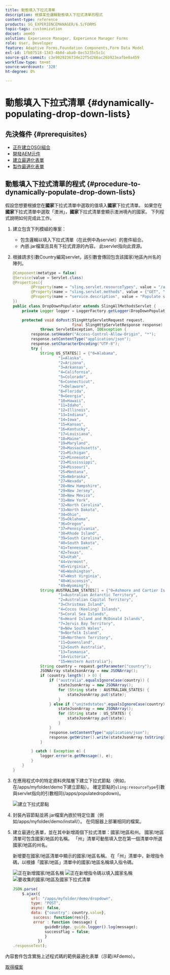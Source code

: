 ```yaml
---
title: 動態填入下拉式清單
description: 根據某些邏輯動態填入下拉式清單的程式
content-type: reference
products: SG_EXPERIENCEMANAGER/6.5/FORMS
topic-tags: customization
docset: aem65
solution: Experience Manager, Experience Manager Forms
role: User, Developer
feature: Adaptive Forms,Foundation Components,Form Data Model
exl-id: 1fb07518-1343-4b8d-aba0-8ec5235c5c1c
source-git-commit: c3e9029236734e22f5d266ac26b923eafbe0a459
workflow-type: tm+mt
source-wordcount: '328'
ht-degree: 0%

---
```


# 動態填入下拉式清單 {#dynamically-populating-drop-down-lists}

## 先決條件 {#prerequisites}

* [正在建立OSGI組合](https://helpx.adobe.com/experience-manager/using/creating-osgi-bundles-digital-marketing.html)
* [開發AEM元件](/help/sites-developing/components.md)
* [建立最適化表單](../../forms/using/creating-adaptive-form.md)
* [製作最適化表單](../../forms/using/introduction-forms-authoring.md)

## 動態填入下拉式清單的程式 {#procedure-to-dynamically-populate-drop-down-lists}

假設您想要根據您在&#x200B;**國家**&#x200B;下拉式清單中選取的值填入&#x200B;**國家**&#x200B;下拉式清單。 如果您在&#x200B;**國家**&#x200B;下拉式清單中選取「澳洲」，**國家**&#x200B;下拉式清單會顯示澳洲境內的國家。 下列程式說明如何完成此工作。

1. 建立包含下列模組的專案：

   * 包含邏輯以填入下拉式清單（在此例中為servlet）的套件組合。
   * 內嵌.jar檔案且具有下拉式資源的內容。 此servlet指向此資源。

1. 根據請求引數Country編寫servlet，該引數會傳回包含該國家/地區內州名的陣列。

   ```java
   @Component(metatype = false)
   @Service(value = Servlet.class)
   @Properties({
           @Property(name = "sling.servlet.resourceTypes", value = "/apps/populatedropdown"),
           @Property(name = "sling.servlet.methods", value = {"GET", "POST"}),
           @Property(name = "service.description", value = "Populate states dropdown based on country value")
   })
   public class DropDownPopulator extends SlingAllMethodsServlet {
       private Logger logger = LoggerFactory.getLogger(DropDownPopulator.class);
   
       protected void doPost(SlingHttpServletRequest request,
                             final SlingHttpServletResponse response)
               throws ServletException, IOException {
           response.setHeader("Access-Control-Allow-Origin", "*");
           response.setContentType("application/json");
           response.setCharacterEncoding("UTF-8");
           try {
               String US_STATES[] = {"0=Alabama",
                       "1=Alaska",
                       "2=Arizona",
                       "3=Arkansas",
                       "4=California",
                       "5=Colorado",
                       "6=Connecticut",
                       "7=Delaware",
                       "8=Florida",
                       "9=Georgia",
                       "10=Hawaii",
                       "11=Idaho",
                       "12=Illinois",
                       "13=Indiana",
                       "14=Iowa",
                       "15=Kansas",
                       "16=Kentucky",
                       "17=Louisiana",
                       "18=Maine",
                       "19=Maryland",
                       "20=Massachusetts",
                       "21=Michigan",
                       "22=Minnesota",
                       "23=Mississippi",
                       "24=Missouri",
                       "25=Montana",
                       "26=Nebraska",
                       "27=Nevada",
                       "28=New Hampshire",
                       "29=New Jersey",
                       "30=New Mexico",
                       "31=New York",
                       "32=North Carolina",
                       "33=North Dakota",
                       "34=Ohio",
                       "35=Oklahoma",
                       "36=Oregon",
                       "37=Pennsylvania",
                       "38=Rhode Island",
                       "39=South Carolina",
                       "40=South Dakota",
                       "41=Tennessee",
                       "42=Texas",
                       "43=Utah",
                       "44=Vermont",
                       "45=Virginia",
                       "46=Washington",
                       "47=West Virginia",
                       "48=Wisconsin",
                       "49=Wyoming"};
               String AUSTRALIAN_STATES[] = {"0=Ashmore and Cartier Islands",
                       "1=Australian Antarctic Territory",
                       "2=Australian Capital Territory",
                       "3=Christmas Island",
                       "4=Cocos (Keeling) Islands",
                       "5=Coral Sea Islands",
                       "6=Heard Island and McDonald Islands",
                       "7=Jervis Bay Territory",
                       "8=New South Wales",
                       "9=Norfolk Island",
                       "10=Northern Territory",
                       "11=Queensland",
                       "12=South Australia",
                       "13=Tasmania",
                       "14=Victoria",
                       "15=Western Australia"};
               String country = request.getParameter("country");
               JSONArray stateJsonArray = new JSONArray();
               if (country.length() > 0) {
                   if ("australia".equalsIgnoreCase(country)) {
                       stateJsonArray = new JSONArray();
                       for (String state : AUSTRALIAN_STATES) {
                           stateJsonArray.put(state);
                       }
                   } else if ("unitedstates".equalsIgnoreCase(country)) {
                       stateJsonArray = new JSONArray();
                       for (String state : US_STATES) {
                           stateJsonArray.put(state);
                       }
                   }
                   response.setContentType("application/json");
                   response.getWriter().write(stateJsonArray.toString());
               }
   
           } catch ( Exception e) {
               logger.error(e.getMessage(), e);
           }
       }
   }
   ```

1. 在應用程式中的特定資料夾階層下建立下拉式節點（例如，在/apps/myfolder/demo下建立節點）。 確定節點的`sling:resourceType`引數與servlet指向的引數相同(/apps/populatedropdown)。

   ![建立下拉式節點](assets/dropdown-node.png)

1. 封裝內容節點並將.jar檔案內嵌於特定位置（例如/apps/myfolder/demo/install/）。 在伺服器上部署相同的檔案。
1. 建立最適化表單，並在其中新增兩個下拉式清單：國家/地區和州。 國家/地區清單可包含國家/地區的名稱。 「州」清單可動態填入您在第一個清單中所選國家/地區的州名。

   新增要在國家/地區清單中顯示的國家/地區名稱。 在「州」清單中，新增指令碼，以根據「國家/地區」清單中的國家/地區名稱填入指令碼。

   ![正在新增國家/地區名稱](assets/country-dropdown.png) ![正在新增指令碼以填入國家名稱](assets/state-dropdown.png) ![要收集的國家/地區及國家下拉式清單](assets/2dropdowns.png)

   ```javascript
   JSON.parse(
       $.ajax({
           url: "/apps/myfolder/demo/dropdown",
           type: "POST",
           async: false,
           data: {"country": country.value},
            success: function(res){},
            error : function (message) {
                 guideBridge._guide.logger().log(message);
                 successFlag = false;
                 }
              })
   .responseText);
   ```

內容套件包含實施上述程式碼的範例最適化表單（示範/AFdemo）。

[取得檔案](assets/dropdown-demo-content-1.0.1-snapshot.zip)
